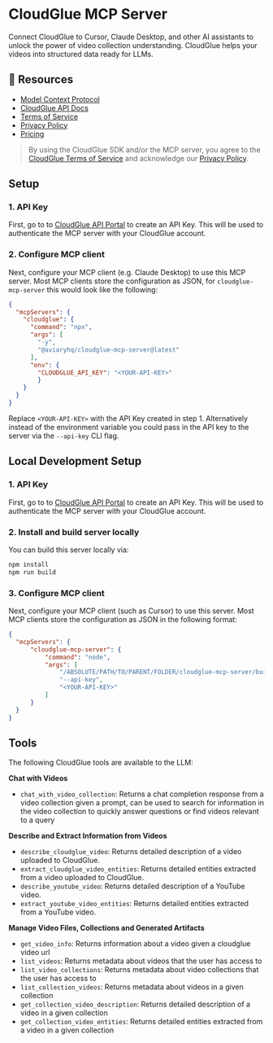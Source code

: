 # CloudGlue MCP Server

Connect CloudGlue to Cursor, Claude Desktop, and other AI assistants to unlock the power of video collection understanding. CloudGlue helps your videos into structured data ready for LLMs.

## 📖 Resources

- [Model Context Protocol](https://modelcontextprotocol.io/introduction)
- [CloudGlue API Docs](https://docs.cloudglue.dev)
- [Terms of Service](https://cloudglue.dev/terms)
- [Privacy Policy](https://cloudglue.dev/privacy)
- [Pricing](https://cloudglue.dev/pricing)

> By using the CloudGlue SDK and/or the MCP server, you agree to the [CloudGlue Terms of Service](https://cloudglue.dev/terms) and acknowledge our [Privacy Policy](https://cloudglue.dev/privacy).

## Setup

### 1. API Key

First, go to to [CloudGlue API Portal](https://app.cloudglue.dev/home/api-keys) to create an API Key. This will be used to authenticate the MCP server with your CloudGlue account.

### 2. Configure MCP client

Next, configure your MCP client (e.g. Claude Desktop) to use this MCP server. Most MCP clients store the configuration as JSON, for `cloudglue-mcp-server` this would look like the following:

```json
{
  "mcpServers": {
    "cloudglue": {
      "command": "npx",
      "args": [
        "-y",
        "@aviaryhq/cloudglue-mcp-server@latest"
      ],
      "env": {
        "CLOUDGLUE_API_KEY": "<YOUR-API-KEY>"
        }
    }
  }
}
```

Replace `<YOUR-API-KEY>` with the API Key created in step 1. Alternatively instead of the environment variable you could pass in the API key to the server via the `--api-key` CLI flag.

## Local Development Setup

### 1. API Key

First, go to to [CloudGlue API Portal](https://app.cloudglue.dev/home/api-keys) to create an API Key. This will be used to authenticate the MCP server with your CloudGlue account.

### 2. Install and build server locally

You can build this server locally via:

```bash
npm install
npm run build
```

### 3. Configure MCP client

Next, configure your MCP client (such as Cursor) to use this server. Most MCP clients store the configuration as JSON in the following format:

```json
{
  "mcpServers": {
      "cloudglue-mcp-server": {
          "command": "node",
          "args": [
              "/ABSOLUTE/PATH/TO/PARENT/FOLDER/cloudglue-mcp-server/build/index.js",
              "--api-key",
              "<YOUR-API-KEY>"
          ]
      }
  }
}
```


## Tools

The following CloudGlue tools are available to the LLM:

**Chat with Videos**

- `chat_with_video_collection`: Returns a chat completion response from a video collection given a prompt, can be used to search for information in the video collection to quickly answer questions or find videos relevant to a query

**Describe and Extract Information from Videos**

- `describe_cloudglue_video`: Returns detailed description of a video uploaded to CloudGlue.
- `extract_cloudglue_video_entities`: Returns detailed entities extracted from a video uploaded to CloudGlue.
- `describe_youtube_video`: Returns detailed description of a YouTube video.
- `extract_youtube_video_entities`: Returns detailed entities extracted from a YouTube video.

**Manage Video Files, Collections and Generated Artifacts**

- `get_video_info`: Returns information about a video given a cloudglue video url
- `list_videos`: Returns metadata about videos that the user has access to
- `list_video_collections`: Returns metadata about video collections that the user has access to
- `list_collection_videos`: Returns metadata about videos in a given collection
- `get_collection_video_description`: Returns detailed description of a video in a given collection
- `get_collection_video_entities`: Returns detailed entities extracted from a video in a given collection
